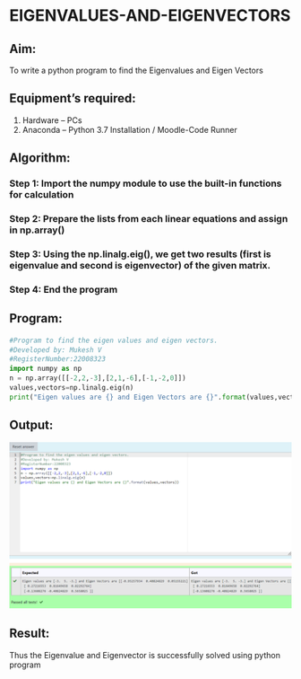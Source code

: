 # EIGENVALUES-AND-EIGENVECTORS
## Aim:
To write a python program to find the Eigenvalues and Eigen Vectors
## Equipment’s required:
1. 	Hardware – PCs
2. 	Anaconda – Python 3.7 Installation / Moodle-Code Runner
## Algorithm:
### Step 1: Import the numpy module to use the built-in functions for calculation
### Step 2: Prepare the lists from each linear equations and assign in np.array()
### Step 3: Using the np.linalg.eig(),  we get two results (first is eigenvalue and second is eigenvector) of the given matrix.
### Step 4: End the program 

## Program:
``` python 
#Program to find the eigen values and eigen vectors.
#Developed by: Mukesh V
#RegisterNumber:22008323
import numpy as np 
n = np.array([[-2,2,-3],[2,1,-6],[-1,-2,0]])
values,vectors=np.linalg.eig(n)
print("Eigen values are {} and Eigen Vectors are {}".format(values,vectors))
```

## Output:
![model](/eigen%20vectors.png)
## Result:
Thus the Eigenvalue and Eigenvector is successfully solved using python program
